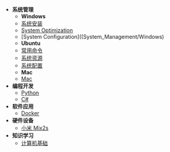 <!-- docs/_sidebar.md -->
* **系统管理**
  * **Windows**
  * [系统安装](System_Management/Windows/system_installation.md)
  * [System Optimization](System_Management/Windows/)
  * [System Configuration]((System_Management/Windows)
  * **Ubuntu**
  * [常用命令](System_Management/Ubuntu/common_commands.md)  
  * [系统资源](System_Management/Ubuntu/system_resource.md)
  * [系统配置](System_Management/Ubuntu/system_configuration.md)
  * **Mac**
  * [Mac](System_Management/)
* **编程开发**
  * [Python](Programming_Development/Python.md)
  * [C#](Programming_Development/C#)
* **软件应用**
  * [Docker]()
* **硬件设备**
  * [小米 Mix2s]()
* **知识学习**
  * [计算机基础]()
